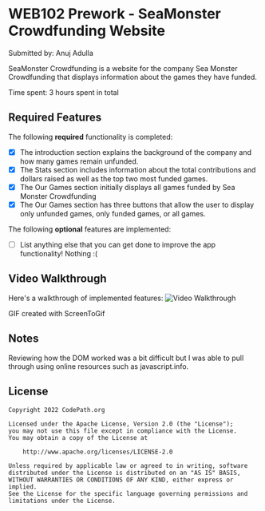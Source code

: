 # WEB102 Prework - SeaMonster Crowdfunding Website

Submitted by: Anuj Adulla

SeaMonster Crowdfunding is a website for the company Sea Monster Crowdfunding that displays information about the games they have funded.

Time spent: 3 hours spent in total

## Required Features

The following **required** functionality is completed:

* [X] The introduction section explains the background of the company and how many games remain unfunded.
* [X] The Stats section includes information about the total contributions and dollars raised as well as the top two most funded games.
* [X] The Our Games section initially displays all games funded by Sea Monster Crowdfunding
* [X] The Our Games section has three buttons that allow the user to display only unfunded games, only funded games, or all games.

The following **optional** features are implemented:

* [ ] List anything else that you can get done to improve the app functionality!
Nothing :(

## Video Walkthrough

Here's a walkthrough of implemented features:
<img src='https://media.giphy.com/media/JQWXKICweCQs1XqOR5/giphy.gif' title='Video Walkthrough' width='' alt='Video Walkthrough' />

GIF created with ScreenToGif

## Notes

Reviewing how the DOM worked was a bit difficult but I was able to pull through using online resources such as javascript.info.

## License

    Copyright 2022 CodePath.org

    Licensed under the Apache License, Version 2.0 (the "License");
    you may not use this file except in compliance with the License.
    You may obtain a copy of the License at

        http://www.apache.org/licenses/LICENSE-2.0

    Unless required by applicable law or agreed to in writing, software
    distributed under the License is distributed on an "AS IS" BASIS,
    WITHOUT WARRANTIES OR CONDITIONS OF ANY KIND, either express or implied.
    See the License for the specific language governing permissions and
    limitations under the License.
